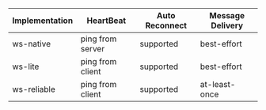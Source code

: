 | Implementation | HeartBeat | Auto Reconnect | Message Delivery |
|---|---|---|---|
| ws-native | ping from server | supported | best-effort |
| ws-lite | ping from client | supported | best-effort |
| ws-reliable | ping from client | supported | at-least-once |
